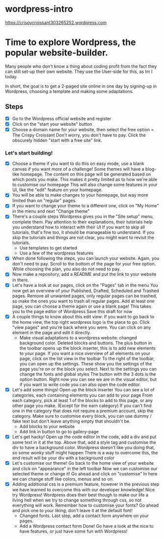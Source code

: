 # wordpress-intro

https://crispycroissant303265252.wordpress.com

# Time to explore Wordpress, the popular website-builder.  
Many people who don't know a thing about coding profit from the fact they can still set-up their own website.
They use the User-side for this, as Im I today.

In short, the goal is to get a 2-paged site online in one day by signing-up in Wordpress,
choosing a template and making some adaptations.

## Steps

- [x] Go to the Wordpress official website and register
- [x] Click on the "start your website" button
- [x] Choose a domain name for your website, then select the free option =  The Crispy Croissant
Don't worry, you don't have to pay. Click the obscurely hidden "start with a free site" link.
### Let's start building!
- [X] Choose a theme if you want to do this on easy mode, use a blank canvas if you want more of a challenge!
Some themes will have a blog-like homepage. The content on this page will be generated based on which posts you make.
This makes it pretty limited as to how we're able to customise our homepage
This will also change some features in your UI, like the "edit" feature on your homepage.
- [x] You will be able to make changes to your homepage, but way more limited than on "regular" pages.
- [x] If you want to change your theme to a different one, click on "My Home" in the menu and next "Change theme"
- [x] There's a couple steps Wordpress gives you in the "Site setup" menu, complete them.
  Pay attention to their explanations, their tutorials help you understand how to interact with their UI
  If you want to skip all tutorials, that's fine too, it should be manageable to understand.
  If you skip the tutorials and things are not clear, you might want to revisit the tutorials.
    * Use templates to get started
    * Use a few of the wordpress features 
- [x] When done following the steps, you can launch your website.
  Again, you don't need to pay. Scroll to the bottom of the page for your free option.
  While choosing the plan, you also do not need to pay.
- [x] Now make a repository, add a README and put the link to your website in there.
- [x] Let's have a look at our pages, click on the "Pages" tab in the menu
  You now get an overview of your Published, Drafted, Scheduled and Trashed pages.
  Remove all unwanted pages, only regular pages can be trashed, so make the ones you want to trash all regular pages.
  Add at least one page, you can choose a theme again or use a blank page!
  This takes you to the page editor of Wordpress
  Save this draft for now
- [x] A couple things to know about this edit view:
  If you want to go back to the home view, the top right wordpress logo is the place to go. Click "view pages" and you're back where you were.
  You can click on any element in the page and edit it directly.
    * Make visual adaptations to a wordpress website: changed background color. Deleted blocks and buttons.
  The plus button in the toolbar opens up the block inserter, this is to add new elements to your page.
  If you want a nice overview of all elements on your page, click on the list view in the toolbar
  To the right of the toolbar, you can open up the settings. These show you the settings of the page you're on or the block you select.
  Next to the settings you can change the fonts and global styles
  The button with the 3 dots is the option button. Right now you can see we are in the visual editor, but if you want to write code you can also open the code editor.
- [x] Let's add some things! Open up the block inserter
  You can see a lot of categories, each containing elements you can add to your page
  From each category, pick at least 1 of the blocks to add to this page, or any other page you make. (Except for the earn category)
  If you can't find one in the category that does not require a premium account, skip the category.
  Make sure to customise every block, you can use dummy / fake text but don't leave anything empty that shouldn't be.
   * Add blocks to your website
   * Add link in button to go to gallery-page
- [x] Let's get hacky! Open up the code editor
In the code, add a div and put some text in it at the top.
Above that, add a style tag and customise the div to have a background color.
Wordpress doesn't like you doing that, so some wonky stuff might happen
There is a way to overcome this, the end result will be your div with a background color
- [x] Let's customise our theme! Go back to the home view of your website and click on "appearance" in the left toolbar
Now we can customise our selected theme or change it! Go ahead and click on "customise"
In here we can change stuff like colors, menus and so on.
- [x] Adding additional css is a premium feature, however in the previous step we have learned to overcome this with our developer knowledge! Nice try Wordpress!
Wordpress does their best though to make our life a living hell when we try to change something through css, so not everything will work.
Remember how to customise your fonts? Go ahead and pick one to your liking, don't leave it at the default font!
    * Changed fonts.
Last step, add a contact form anywhere on your pages.
    * Add a Wordpress contact form
Done! Go have a look at the nice to have features, or just have some fun with Wordpress!

  
  